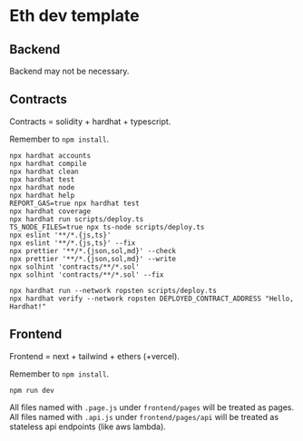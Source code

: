 # Eth dev template

## Backend

Backend may not be necessary.

## Contracts

Contracts = solidity + hardhat + typescript.

Remember to `npm install`.

```shell
npx hardhat accounts
npx hardhat compile
npx hardhat clean
npx hardhat test
npx hardhat node
npx hardhat help
REPORT_GAS=true npx hardhat test
npx hardhat coverage
npx hardhat run scripts/deploy.ts
TS_NODE_FILES=true npx ts-node scripts/deploy.ts
npx eslint '**/*.{js,ts}'
npx eslint '**/*.{js,ts}' --fix
npx prettier '**/*.{json,sol,md}' --check
npx prettier '**/*.{json,sol,md}' --write
npx solhint 'contracts/**/*.sol'
npx solhint 'contracts/**/*.sol' --fix
```

```shell
npx hardhat run --network ropsten scripts/deploy.ts
npx hardhat verify --network ropsten DEPLOYED_CONTRACT_ADDRESS "Hello, Hardhat!"
```

## Frontend

Frontend = next + tailwind + ethers (+vercel).

Remember to `npm install`.

```shell
npm run dev
```

All files named with `.page.js` under `frontend/pages` will be treated as pages.
All files named with `.api.js` under `frontend/pages/api` will be treated as stateless api endpoints (like aws lambda).
